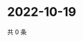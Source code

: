# 2022-10-19

共 0 条

<!-- BEGIN WEIBO -->
<!-- 最后更新时间 Wed Oct 19 2022 19:19:15 GMT+0800 (China Standard Time) -->

<!-- END WEIBO -->
